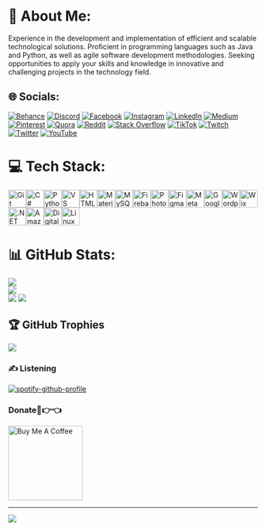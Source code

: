 # 💫 About Me:
Experience in the development and implementation of efficient and scalable technological solutions. Proficient in programming languages such as Java and Python, as well as agile software development methodologies. Seeking opportunities to apply your skills and knowledge in innovative and challenging projects in the technology field.


## 🌐 Socials:
[![Behance](https://img.shields.io/badge/Behance-1769ff?logo=behance&logoColor=white)](https://behance.net/brayamhuaman) [![Discord](https://img.shields.io/badge/Discord-%237289DA.svg?logo=discord&logoColor=white)](https://discord.gg/Intels#4320) [![Facebook](https://img.shields.io/badge/Facebook-%231877F2.svg?logo=Facebook&logoColor=white)](https://facebook.com/brayamhuamanpc) [![Instagram](https://img.shields.io/badge/Instagram-%23E4405F.svg?logo=Instagram&logoColor=white)](https://instagram.com/brayamhuaman) [![LinkedIn](https://img.shields.io/badge/LinkedIn-%230077B5.svg?logo=linkedin&logoColor=white)](https://linkedin.com/in/brayamhuaman) [![Medium](https://img.shields.io/badge/Medium-12100E?logo=medium&logoColor=white)](https://medium.com/@brayamhuaman) [![Pinterest](https://img.shields.io/badge/Pinterest-%23E60023.svg?logo=Pinterest&logoColor=white)](https://pinterest.com/brayamhuaman) [![Quora](https://img.shields.io/badge/Quora-%23B92B27.svg?logo=Quora&logoColor=white)](https://quora.com/profile/brayamhuaman) [![Reddit](https://img.shields.io/badge/Reddit-%23FF4500.svg?logo=Reddit&logoColor=white)](https://reddit.com/user/brayamhuaman) [![Stack Overflow](https://img.shields.io/badge/-Stackoverflow-FE7A16?logo=stack-overflow&logoColor=white)](https://stackoverflow.com/users/brayamhuaman) [![TikTok](https://img.shields.io/badge/TikTok-%23000000.svg?logo=TikTok&logoColor=white)](https://tiktok.com/@bassfeelings) [![Twitch](https://img.shields.io/badge/Twitch-%239146FF.svg?logo=Twitch&logoColor=white)](https://twitch.tv/pacoseeb) [![Twitter](https://img.shields.io/badge/Twitter-%231DA1F2.svg?logo=Twitter&logoColor=white)](https://twitter.com/brayamhuaman) [![YouTube](https://img.shields.io/badge/YouTube-%23FF0000.svg?logo=YouTube&logoColor=white)](https://youtube.com/@brayamhuaman) 

# 💻 Tech Stack:

<p align="left">
<a href="https://git-scm.com/" target="_blank" rel="noreferrer"><img src="https://raw.githubusercontent.com/danielcranney/readme-generator/main/public/icons/skills/git-colored.svg" width="36" height="36" alt="Git" /></a><a href="https://docs.microsoft.com/en-us/dotnet/csharp/" target="_blank" rel="noreferrer"><img src="https://raw.githubusercontent.com/danielcranney/readme-generator/main/public/icons/skills/csharp-colored.svg" width="36" height="36" alt="C#" /></a><a href="https://www.python.org/" target="_blank" rel="noreferrer"><img src="https://raw.githubusercontent.com/danielcranney/readme-generator/main/public/icons/skills/python-colored.svg" width="36" height="36" alt="Python" /></a><a href="https://code.visualstudio.com/" target="_blank" rel="noreferrer"><img src="https://raw.githubusercontent.com/danielcranney/readme-generator/main/public/icons/skills/visualstudiocode.svg" width="36" height="36" alt="VS Code" /></a><a href="https://developer.mozilla.org/en-US/docs/Glossary/HTML5" target="_blank" rel="noreferrer"><img src="https://raw.githubusercontent.com/danielcranney/readme-generator/main/public/icons/skills/html5-colored.svg" width="36" height="36" alt="HTML5" /></a><a href="https://mui.com/" target="_blank" rel="noreferrer"><img src="https://raw.githubusercontent.com/danielcranney/readme-generator/main/public/icons/skills/materialui-colored.svg" width="36" height="36" alt="Material UI" /></a><a href="https://www.mysql.com/" target="_blank" rel="noreferrer"><img src="https://raw.githubusercontent.com/danielcranney/readme-generator/main/public/icons/skills/mysql-colored.svg" width="36" height="36" alt="MySQL" /></a><a href="https://firebase.google.com/" target="_blank" rel="noreferrer"><img src="https://raw.githubusercontent.com/danielcranney/readme-generator/main/public/icons/skills/firebase-colored.svg" width="36" height="36" alt="Firebase" /></a><a href="https://www.adobe.com/uk/products/photoshop.html" target="_blank" rel="noreferrer"><img src="https://raw.githubusercontent.com/danielcranney/readme-generator/main/public/icons/skills/photoshop-colored-dark.svg" width="36" height="36" alt="Photoshop" /></a><a href="https://www.figma.com/" target="_blank" rel="noreferrer"><img src="https://raw.githubusercontent.com/danielcranney/readme-generator/main/public/icons/skills/figma-colored.svg" width="36" height="36" alt="Figma" /></a><a href="https://metamask.io/" target="_blank" rel="noreferrer"><img src="https://raw.githubusercontent.com/danielcranney/readme-generator/main/public/icons/skills/metamask-colored.svg" width="36" height="36" alt="MetaMask" /></a><a href="https://cloud.google.com/" target="_blank" rel="noreferrer"><img src="https://raw.githubusercontent.com/danielcranney/readme-generator/main/public/icons/skills/googlecloud-colored.svg" width="36" height="36" alt="Google Cloud" /></a><a href="https://wordpress.com" target="_blank" rel="noreferrer"><img src="https://raw.githubusercontent.com/danielcranney/readme-generator/main/public/icons/skills/wordpress-colored.svg" width="36" height="36" alt="Wordpress" /></a><a href="https://wix.com" target="_blank" rel="noreferrer"><img src="https://raw.githubusercontent.com/danielcranney/readme-generator/main/public/icons/skills/wix-colored.svg" width="36" height="36" alt="Wix" /></a><a href="https://dotnet.microsoft.com/en-us/" target="_blank" rel="noreferrer"><img src="https://raw.githubusercontent.com/danielcranney/readme-generator/main/public/icons/skills/dot-net-colored.svg" width="36" height="36" alt=".NET" /></a><a href="https://aws.amazon.com" target="_blank" rel="noreferrer"><img src="https://raw.githubusercontent.com/danielcranney/readme-generator/main/public/icons/skills/aws-colored-dark.svg" width="36" height="36" alt="Amazon Web Services" /></a><a href="https://www.digitalocean.com" target="_blank" rel="noreferrer"><img src="https://raw.githubusercontent.com/danielcranney/readme-generator/main/public/icons/skills/digitalocean-colored.svg" width="36" height="36" alt="Digital Ocean" /></a><a href="https://www.linux.org" target="_blank" rel="noreferrer"><img src="https://raw.githubusercontent.com/danielcranney/readme-generator/main/public/icons/skills/linux-colored.svg" width="36" height="36" alt="Linux" /></a>
</p>

# 📊 GitHub Stats:
![](https://github-readme-stats.vercel.app/api?username=brayamhuaman&theme=default&hide_border=false&include_all_commits=true&count_private=true)<br/>
![](https://github-readme-streak-stats.herokuapp.com/?user=brayamhuaman&theme=default&hide_border=false)<br/>
![](https://github-readme-stats.vercel.app/api/top-langs/?username=brayamhuaman&theme=default&hide_border=false&include_all_commits=true&count_private=true&layout=compact)
[![](https://github-readme-stats.vercel.app/api/wakatime?username=brayamhuaman)](https://github.com/anuraghazra/github-readme-stats)

## 🏆 GitHub Trophies
![](https://github-profile-trophy.vercel.app/?username=brayamhuaman&theme=no-bg=true&margin-w=4)


### ✍️ Listening
[![spotify-github-profile](https://spotify-github-profile.vercel.app/api/view?uid=ouczu6qaurqazci613v5wzw8a&cover_image=true&theme=default&show_offline=false&background_color=121212&bar_color=53b14f&bar_color_cover=false)](https://spotify-github-profile.vercel.app/api/view?uid=ouczu6qaurqazci613v5wzw8a&redirect=true)

### Donate🥺👉👈
<a href="https://www.buymeacoffee.com/brayamhuaman" target="_blank"><img src="https://cdn.buymeacoffee.com/buttons/v2/default-red.png" alt="Buy Me A Coffee" width="150" ></a>




---
[![](https://visitcount.itsvg.in/api?id=brayamhuaman&icon=0&color=12)](https://visitcount.itsvg.in)

<!-- Proudly created with GPRM ( https://gprm.itsvg.in ) -->



